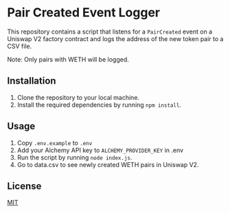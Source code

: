 # Pair Created Event Logger

This repository contains a script that listens for a `PairCreated` event on a Uniswap V2 factory contract and logs the address of the new token pair to a CSV file.

Note: Only pairs with WETH will be logged.

## Installation

1. Clone the repository to your local machine.
2. Install the required dependencies by running `npm install`.

## Usage

1. Copy `.env.example` to `.env`
2. Add your Alchemy API key to `ALCHEMY_PROVIDER_KEY` in .env 
3. Run the script by running `node index.js`.
4. Go to data.csv to see newly created WETH pairs in Uniswap V2.

## License

[MIT](https://choosealicense.com/licenses/mit/)
